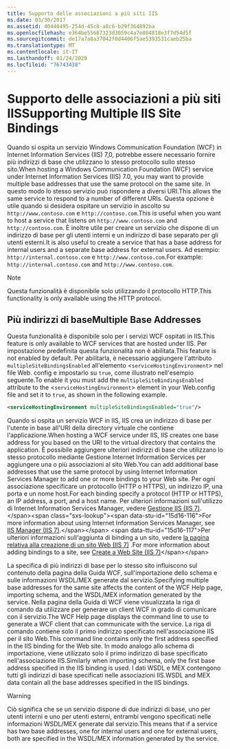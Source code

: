 ```yaml
---
title: Supporto delle associazioni a più siti IIS
ms.date: 03/30/2017
ms.assetid: 40440495-254d-45c8-a8c6-b29f364892ba
ms.openlocfilehash: e364be55687323d3059c4a7e084818e3f7d54d5f
ms.sourcegitcommit: de17a7a0a37042f0d4406f5ae5393531caeb25ba
ms.translationtype: MT
ms.contentlocale: it-IT
ms.lasthandoff: 01/24/2020
ms.locfileid: "76743438"
---
```

# <a name="supporting-multiple-iis-site-bindings"></a><span data-ttu-id="15d16-102">Supporto delle associazioni a più siti IIS</span><span class="sxs-lookup"><span data-stu-id="15d16-102">Supporting Multiple IIS Site Bindings</span></span>
<span data-ttu-id="15d16-103">Quando si ospita un servizio Windows Communication Foundation (WCF) in Internet Information Services (IIS) 7,0, potrebbe essere necessario fornire più indirizzi di base che utilizzano lo stesso protocollo sullo stesso sito.</span><span class="sxs-lookup"><span data-stu-id="15d16-103">When hosting a Windows Communication Foundation (WCF) service under Internet Information Services (IIS) 7.0, you may want to provide multiple base addresses that use the same protocol on the same site.</span></span> <span data-ttu-id="15d16-104">In questo modo lo stesso servizio può rispondere a diversi URI.</span><span class="sxs-lookup"><span data-stu-id="15d16-104">This allows the same service to respond to a number of different URIs.</span></span> <span data-ttu-id="15d16-105">Questa opzione è utile quando si desidera ospitare un servizio in ascolto su `http://www.contoso.com` e `http://contoso.com`.</span><span class="sxs-lookup"><span data-stu-id="15d16-105">This is useful when you want to host a service that listens on `http://www.contoso.com` and `http://contoso.com`.</span></span> <span data-ttu-id="15d16-106">È inoltre utile per creare un servizio che dispone di un indirizzo di base per gli utenti interni e un indirizzo di base separato per gli utenti esterni.</span><span class="sxs-lookup"><span data-stu-id="15d16-106">It is also useful to create a service that has a base address for internal users and a separate base address for external users.</span></span> <span data-ttu-id="15d16-107">Ad esempio: `http://internal.contoso.com` e `http://www.contoso.com`.</span><span class="sxs-lookup"><span data-stu-id="15d16-107">For example: `http://internal.contoso.com` and `http://www.contoso.com`.</span></span>  
  
> [!NOTE]
> <span data-ttu-id="15d16-108">Questa funzionalità è disponibile solo utilizzando il protocollo HTTP.</span><span class="sxs-lookup"><span data-stu-id="15d16-108">This functionality is only available using the HTTP protocol.</span></span>  
  
## <a name="multiple-base-addresses"></a><span data-ttu-id="15d16-109">Più indirizzi di base</span><span class="sxs-lookup"><span data-stu-id="15d16-109">Multiple Base Addresses</span></span>  
 <span data-ttu-id="15d16-110">Questa funzionalità è disponibile solo per i servizi WCF ospitati in IIS.</span><span class="sxs-lookup"><span data-stu-id="15d16-110">This feature is only available to WCF services that are hosted under IIS.</span></span> <span data-ttu-id="15d16-111">Per impostazione predefinita questa funzionalità non è abilitata.</span><span class="sxs-lookup"><span data-stu-id="15d16-111">This feature is not enabled by default.</span></span> <span data-ttu-id="15d16-112">Per abilitarla, è necessario aggiungere l'attributo `multipleSiteBindingsEnabled` all'elemento <`serviceHostingEnvironment`> nel file Web. config e impostarlo su `true`, come illustrato nell'esempio seguente.</span><span class="sxs-lookup"><span data-stu-id="15d16-112">To enable it you must add the `multipleSiteBindingsEnabled` attribute to the <`serviceHostingEnvironment`> element in your Web.config file and set it to `true`, as shown in the following example.</span></span>  
  
```xml  
<serviceHostingEnvironment multipleSiteBindingsEnabled="true"/>  
```  
  
 <span data-ttu-id="15d16-113">Quando si ospita un servizio WCF in IIS, IIS crea un indirizzo di base per l'utente in base all'URI della directory virtuale che contiene l'applicazione.</span><span class="sxs-lookup"><span data-stu-id="15d16-113">When hosting a WCF service under IIS, IIS creates one base address for you based on the URI to the virtual directory that contains the application.</span></span> <span data-ttu-id="15d16-114">È possibile aggiungere ulteriori indirizzi di base che utilizzano lo stesso protocollo mediante Gestione Internet Information Services per aggiungere una o più associazioni al sito Web.</span><span class="sxs-lookup"><span data-stu-id="15d16-114">You can add additional base addresses that use the same protocol by using Internet Information Services Manager to add one or more bindings to your Web site.</span></span> <span data-ttu-id="15d16-115">Per ogni associazione specificare un protocollo (HTTP o HTTPS), un indirizzo IP, una porta e un nome host.</span><span class="sxs-lookup"><span data-stu-id="15d16-115">For each binding specify a protocol (HTTP or HTTPS), an IP address, a port, and a host name.</span></span> <span data-ttu-id="15d16-116">Per ulteriori informazioni sull'utilizzo di Internet Information Services Manager, vedere [Gestione IIS (IIS 7)](https://docs.microsoft.com/previous-versions/windows/it-pro/windows-server-2008-R2-and-2008/cc753842(v=ws.10)).</span><span class="sxs-lookup"><span data-stu-id="15d16-116">For more information about using Internet Information Services Manager, see [IIS Manager (IIS 7)](https://docs.microsoft.com/previous-versions/windows/it-pro/windows-server-2008-R2-and-2008/cc753842(v=ws.10)).</span></span> <span data-ttu-id="15d16-117">Per ulteriori informazioni sull'aggiunta di binding a un sito, vedere [la pagina relativa alla creazione di un sito Web (IIS 7)](https://docs.microsoft.com/previous-versions/windows/it-pro/windows-server-2008-R2-and-2008/cc772350(v=ws.10)) .</span><span class="sxs-lookup"><span data-stu-id="15d16-117">For more information about adding bindings to a site, see [Create a Web Site (IIS 7)](https://docs.microsoft.com/previous-versions/windows/it-pro/windows-server-2008-R2-and-2008/cc772350(v=ws.10))</span></span>  
  
 <span data-ttu-id="15d16-118">La specifica di più indirizzi di base per lo stesso sito influiscono sul contenuto della pagina della Guida WCF, sull'importazione dello schema e sulle informazioni WSDL/MEX generate dal servizio.</span><span class="sxs-lookup"><span data-stu-id="15d16-118">Specifying multiple base addresses for the same site affects the content of the WCF Help page, importing schema, and the WSDL/MEX information generated by the service.</span></span> <span data-ttu-id="15d16-119">Nella pagina della Guida di WCF viene visualizzata la riga di comando da utilizzare per generare un client WCF in grado di comunicare con il servizio.</span><span class="sxs-lookup"><span data-stu-id="15d16-119">The WCF Help page displays the command line to use to generate a WCF client that can communicate with the service.</span></span> <span data-ttu-id="15d16-120">La riga di comando contiene solo il primo indirizzo specificato nell'associazione IIS per il sito Web.</span><span class="sxs-lookup"><span data-stu-id="15d16-120">This command line contains only the first address specified in the IIS binding for the Web site.</span></span> <span data-ttu-id="15d16-121">In modo analogo allo schema di importazione, viene utilizzato solo il primo indirizzo di base specificato nell'associazione IIS.</span><span class="sxs-lookup"><span data-stu-id="15d16-121">Similarly when importing schema, only the first base address specified in the IIS binding is used.</span></span> <span data-ttu-id="15d16-122">I dati WSDL e MEX contengono tutti gli indirizzi di base specificati nelle associazioni IIS.</span><span class="sxs-lookup"><span data-stu-id="15d16-122">WSDL and MEX data contain all the base addresses specified in the IIS bindings.</span></span>  
  
> [!WARNING]
> <span data-ttu-id="15d16-123">Ciò significa che se un servizio dispone di due indirizzi di base, uno per utenti interni e uno per utenti esterni, entrambi vengono specificati nelle informazioni WSDL/MEX generate dal servizio.</span><span class="sxs-lookup"><span data-stu-id="15d16-123">This means that if a service has two base addresses, one for internal users and one for external users, both are specified in the WSDL/MEX information generated by the service.</span></span>
